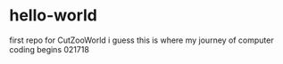 # hello-world
first repo for CutZooWorld
i guess this is where my journey of computer coding begins 021718
